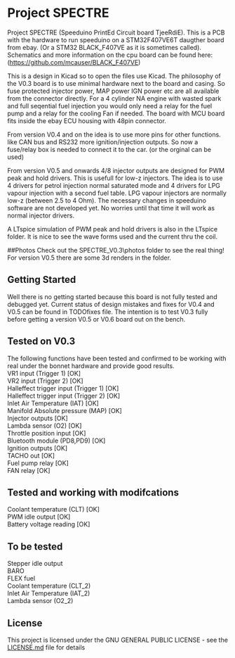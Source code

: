 # Project SPECTRE
Project SPECTRE	(Speeduino PrintEd Circuit board TjeeRdiE). This is a PCB with the hardware to run speeduino on a STM32F407VE6T daugther board from ebay. (Or a STM32 BLACK_F407VE as it is sometimes called). Schematics and more information on the cpu board can be found here: (https://github.com/mcauser/BLACK_F407VE) 

This is a design in Kicad so to open the files use Kicad. The philosophy of the V0.3 board is to use minimal hardware next to the board and casing. So fuse protected injector power, MAP power IGN power etc are all available from the connector directly. For a 4 cylinder NA engine with wasted spark and full seqential fuel injection you would only need a relay for the fuel pump and a relay for the cooling Fan if needed. The board with MCU board fits inside the ebay ECU housing with 48pin connector.

From version V0.4 and on the idea is to use more pins for other functions. like CAN bus and RS232 more ignition/injection outputs. So now a fuse/relay box is needed to connect it to the car. (or the orginal can be used)

From version V0.5 and onwards 4/8 injector outputs are designed for PWM peak and hold drivers. This is usefull for low-z injectors. The idea is to use 4 drivers for petrol injection normal saturated mode and 4 drivers for LPG vapour injection with a second fuel table. LPG vapour injectors are normally low-z (between 2.5 to 4 Ohm). The necessary changes in speeduino software are not developed yet. No worries until that time it will work as normal injector drivers. 

A LTspice simulation of PWM peak and hold drivers is also in the LTspice folder. It is nice to see the wave forms used and the current thru the coil.

##Photos
Check out the SPECTRE_V0.3\photos folder to see the real thing! For version V0.5 there are some 3d renders in the folder.

## Getting Started
Well there is no getting started because this board is not fully tested and debugged yet. Current status of design mistakes and fixes for V0.4 and V0.5 can be found in TODOfixes file. The intention is to test V0.3 fully before getting a version V0.5 or V0.6 board out on the bench. 

## Tested on V0.3
The following functions have been tested and confirmed to be working with real under the bonnet hardware and provide good results.<br/> 
VR1 input (Trigger 1) [OK] <br/> 
VR2 input (Trigger 2) [OK]<br/> 
Halleffect trigger input (Trigger 1) [OK]<br/>
Halleffect trigger input (Trigger 2) [OK]<br/>
Inlet Air Temperature (IAT) [OK]<br/>
Manifold Absolute pressure (MAP) [OK]<br/>
Injector outputs [OK]<br/>
Lambda sensor (O2) [OK]<br/>
Throttle position input [OK]<br/>
Bluetooth module (PD8,PD9) [OK]<br/>
Ignition outputs [OK]<br/> 
TACHO out [OK]<br/>
Fuel pump relay [OK]<br/>
FAN relay [OK]<br/>

## Tested and working with modifcations
Coolant temperature (CLT) [OK]<br/>
PWM idle output [OK]<br/>
Battery voltage reading [OK]<br/> 

## To be tested
Stepper idle output<br/> 
BARO <br/>
FLEX fuel <br/>
Coolant temperature (CLT_2) <br/>
Inlet Air Temperature (IAT_2) <br/>
Lambda sensor (O2_2) <br/>

## License
This project is licensed under the GNU GENERAL PUBLIC LICENSE - see the [LICENSE.md](LICENSE.md) file for details


